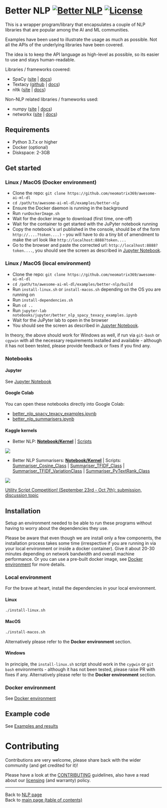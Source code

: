 # Better NLP [![Better NLP](https://img.shields.io/docker/pulls/neomatrix369/better-nlp.svg)](https://hub.docker.com/r/neomatrix369/better-nlp) [![License](https://img.shields.io/badge/License-Apache%202.0-blue.svg)](https://opensource.org/licenses/Apache-2.0)

This is a wrapper program/library that encapsulates a couple of NLP libraries that are popular among the AI and ML communities.

Examples have been used to illustrate the usage as much as possible. Not all the APIs of the underlying libraries have been covered.

The idea is to keep the API language as high-level as possible, so its easier to use and stays human-readable.

Libraries / frameworks covered:

- SpaCy ([site](https://spacy.io/) | [docs](https://spacy.io/usage/))
- Textacy ([github](https://github.com/chartbeat-labs/textacy) | [docs](https://chartbeat-labs.github.io/textacy/))
- nltk ([site](http://www.nltk.org/) | [docs](https://buildmedia.readthedocs.org/media/pdf/nltk/latest/nltk.pdf))

Non-NLP related libraries / frameworks used:
- numpy ([site](https://www.numpy.org/) | [docs](https://docs.scipy.org/doc/))
- networkx ([site](https://networkx.github.io/) | [docs](https://networkx.github.io/documentation/stable/index.html))

## Requirements

- Python 3.7.x or higher
- Docker (optional)
- Diskspace: 2-3GB

## Get started

### Linux / MacOS (Docker environment)

- Clone the repo: `git clone https://github.com/neomatrix369/awesome-ai-ml-dl`
- `cd /path/to/awesome-ai-ml-dl/examples/better-nlp`
- Ensure the Docker daemon is running in the background
- Run `runDockerImage.sh`
- Wait for the docker image to download (first time, one-off)
- Wait for the container to get started with the JuPyter notebook running
- Copy the notebook's url published in the console, should be of the form `http://....?token....)` - you will have to do a tiny bit of amendment to make the url look like `http://localhost:8888?token....`
- Go to the browser and paste the corrected url: `http://localhost:8888?token....`, you should see the screen as described in [Jupyter Notebook](./docs/Jupyter_notebook.md).

### Linux / MacOS (local environment)

- Clone the repo: `git clone https://github.com/neomatrix369/awesome-ai-ml-dl`
- `cd /path/to/awesome-ai-ml-dl/examples/better-nlp/build`
- Run `install-linux.sh` or `install-macos.sh` depending on the OS you are running on
- Run `install-dependencies.sh`
- Run `cd ..`
- Run `jupyter-lab notebooks/jupyter/better_nlp_spacy_texacy_examples.ipynb`
- Wait for the JuPyter lab to open in the browser
- You should see the screen as described in [Jupyter Notebook](./docs/Jupyter_notebook.md).

In theory, the above should work for Windows as well, if run via `git-bash` or `cgywin` with all the necessary requirements installed and available - although it has not been tested, please provide feedback or fixes if you find any.

### Notebooks

#### Jupyter

See [Jupyter Notebook](./docs/Jupyter_notebook.md) 

#### Google Colab

You can open these notebooks directly into Google Colab:
- [better_nlp_spacy_texacy_examples.ipynb](./notebooks/google-colab/better_nlp_spacy_texacy_examples.ipynb) 
- [better_nlp_summarisers.ipynb](./notebooks/google-colab/better_nlp_summarisers.ipynb)

#### Kaggle kernels

- Better NLP: **[Notebook/Kernel](https://www.kaggle.com/neomatrix369/better-nlp-class-notebook)** | [Scripts](https://www.kaggle.com/neomatrix369/betternlpclass)

![](https://www.googleapis.com/download/storage/v1/b/kaggle-user-content/o/inbox%2F2620712%2F7f251565a07399d0367d0401f3b9e498%2FScreen%20Shot%202019-10-06%20at%2020.25.45.png?generation=1570390145278471&alt=media)

- Better NLP Summarisers: **[Notebook/Kernel](https://www.kaggle.com/neomatrix369/better-nlp-summarisers-notebook)** | Scripts: [Summariser_Cosine_Class](https://www.kaggle.com/neomatrix369/summarisercosineclass) | [Summariser_TFIDF_Class](https://www.kaggle.com/neomatrix369/summarisertfidfclass) | [Summariser_TFIDF_VariationClass](https://www.kaggle.com/neomatrix369/summarisertfidfvariationclass) | [Summariser_PyTextRank_Class](https://www.kaggle.com/neomatrix369/summariser-pytextrank-class)

![](https://www.googleapis.com/download/storage/v1/b/kaggle-user-content/o/inbox%2F2620712%2F7073603b0cf742ab00417ed7502bc2a4%2FScreen%20Shot%202019-10-06%20at%2020.28.09.png?generation=1570390178748534&alt=media)

[Utility Script Competition! (September 23rd - Oct 7th): submission, discussion topic](https://www.kaggle.com/general/109651#642354)

## Installation

Setup an environment needed to be able to run these programs without having to worry about the dependencies they use.

Please be aware that even though we are install only a few components, the installation process takes some time (irrespective if you are running in via your local environment or inside a docker container). Give it about 20-30 minutes depending on network bandwidth and overall machine performance. Or you can use a pre-built docker image, see [Docker environment](README.md#docker_environment.md) for more details.

### Local environment

For the brave at heart, install the dependencies in your local environment.

#### Linux

```bash
./install-linux.sh
```

#### MacOS

```bash
./install-macos.sh
```

Alternatively please refer to the **Docker environment** section.

#### Windows

In principle, the `install-linux.sh` script should work in the `cygwin` or `git bash` environments - although it has not been tested, please raise PR with fixes if any. Alternatively please refer to the **Docker environment** section.

### Docker environment

See [Docker environment](./docs/Docker_environment.md)

## Example code

See [Examples and results](./docs/Examples.md)

# Contributing

Contributions are very welcome, please share back with the wider community (and get credited for it)!

Please have a look at the [CONTRIBUTING](../../CONTRIBUTING.md) guidelines, also have a read about our [licensing](./LICENSE.md) (and warranty) policy.

---

Back to [NLP page](../../natural-language-processing/README.md#natural-language-processing-nlp) </br>
Back to [main page (table of contents)](../../README.md)